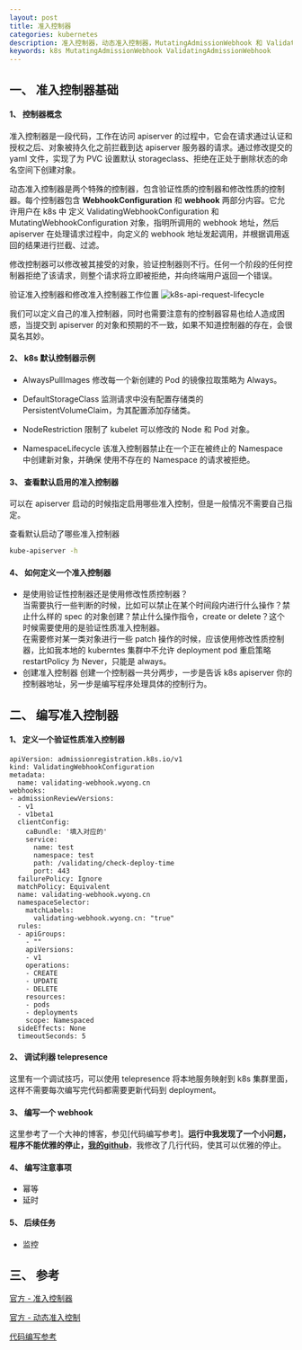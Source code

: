 ```yaml
---
layout: post
title: 准入控制器
categories: kubernetes
description: 准入控制器，动态准入控制器，MutatingAdmissionWebhook 和 ValidatingAdmissionWebhook。
keywords: k8s MutatingAdmissionWebhook ValidatingAdmissionWebhook
---
```

## 一、 准入控制器基础
#### 1、 控制器概念
准入控制器是一段代码，工作在访问 apiserver 的过程中，它会在请求通过认证和授权之后、对象被持久化之前拦截到达 apiserver 服务器的请求。通过修改提交的 yaml 文件，实现了为 PVC 设置默认 storageclass、拒绝在正处于删除状态的命名空间下创建对象。

动态准入控制器是两个特殊的控制器，包含验证性质的控制器和修改性质的控制器。每个控制器包含 **WebhookConfiguration** 和 **webhook** 两部分内容。它允许用户在 k8s 中 定义 ValidatingWebhookConfiguration 和 MutatingWebhookConfiguration 对象，指明所调用的 webhook 地址，然后 apiserver 在处理请求过程中，向定义的 webhook 地址发起调用，并根据调用返回的结果进行拦截、过滤。

修改控制器可以修改被其接受的对象，验证控制器则不行。任何一个阶段的任何控制器拒绝了该请求，则整个请求将立即被拒绝，并向终端用户返回一个错误。

验证准入控制器和修改准入控制器工作位置
![k8s-api-request-lifecycle](http://wyong.cn/images/blog/k8s/k8s-api-request-lifecycle.png)

我们可以定义自己的准入控制器，同时也需要注意有的控制器容易也给人造成困惑，当提交到 apiserver 的对象和预期的不一致，如果不知道控制器的存在，会很莫名其妙。
#### 2、 k8s 默认控制器示例
* AlwaysPullImages 修改每一个新创建的 Pod 的镜像拉取策略为 Always。

* DefaultStorageClass 监测请求中没有配置存储类的 PersistentVolumeClaim，为其配置添加存储类。
	
* NodeRestriction 限制了 kubelet 可以修改的 Node 和 Pod 对象。

* NamespaceLifecycle 该准入控制器禁止在一个正在被终止的 Namespace 中创建新对象，并确保 使用不存在的 Namespace 的请求被拒绝。

#### 3、 查看默认启用的准入控制器
可以在 apiserver 启动的时候指定启用哪些准入控制，但是一般情况不需要自己指定。

查看默认启动了哪些准入控制器
```sh
kube-apiserver -h
```
#### 4、 如何定义一个准入控制器
* 是使用验证性控制器还是使用修改性质控制器？  
当需要执行一些判断的时候，比如可以禁止在某个时间段内进行什么操作？禁止什么样的 spec 的对象创建？禁止什么操作指令，create or delete？这个时候需要使用的是验证性质准入控制器。  
在需要修对某一类对象进行一些 patch 操作的时候，应该使用修改性质控制器，比如我本地的 kuberntes 集群中不允许 deployment pod 重启策略 restartPolicy 为 Never，只能是 always。
* 创建准入控制器
创建一个控制器一共分两步，一步是告诉 k8s apiserver 你的控制器地址，另一步是编写程序处理具体的控制行为。

## 二、 编写准入控制器
#### 1、 定义一个验证性质准入控制器
```
apiVersion: admissionregistration.k8s.io/v1
kind: ValidatingWebhookConfiguration
metadata:
  name: validating-webhook.wyong.cn
webhooks:
- admissionReviewVersions:
  - v1
  - v1beta1
  clientConfig:
    caBundle: '填入对应的'
    service:
      name: test
      namespace: test
      path: /validating/check-deploy-time
      port: 443
  failurePolicy: Ignore
  matchPolicy: Equivalent
  name: validating-webhook.wyong.cn
  namespaceSelector:
    matchLabels:
      validating-webhook.wyong.cn: "true"
  rules:
  - apiGroups:
    - ""
    apiVersions:
    - v1
    operations:
    - CREATE
    - UPDATE
    - DELETE
    resources:
    - pods
    - deployments
    scope: Namespaced
  sideEffects: None
  timeoutSeconds: 5
```
#### 2、 调试利器 telepresence
这里有一个调试技巧，可以使用 telepresence 将本地服务映射到 k8s 集群里面，这样不需要每次编写完代码都需要更新代码到 deployment。
#### 3、 编写一个 webhook
这里参考了一个大神的博客，参见[代码编写参考]。**运行中我发现了一个小问题，程序不能优雅的停止，[我的github](https://github.com/wvalianty/goadmission/)**，我修改了几行代码，使其可以优雅的停止。
#### 4、 编写注意事项
* 幂等
* 延时

#### 5、 后续任务
* 监控

## 三、 参考
[官方 - 准入控制器](https://kubernetes.io/zh/docs/reference/access-authn-authz/admission-controllers/#defaultstorageclass) 

[官方 - 动态准入控制](https://kubernetes.io/zh/docs/reference/access-authn-authz/extensible-admission-controllers/#%E7%A1%AE%E4%BF%9D%E7%9C%8B%E5%88%B0%E5%AF%B9%E8%B1%A1%E7%9A%84%E6%9C%80%E7%BB%88%E7%8A%B6%E6%80%81) 

[代码编写参考](https://mritd.com/2020/08/19/write-a-dynamic-admission-control-webhook/)


